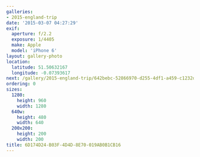 ```yaml
---
galleries:
- 2015-england-trip
date: '2015-03-07 04:27:29'
exif:
  aperture: f/2.2
  exposure: 1/4405
  make: Apple
  model: 'iPhone 6'
layout: gallery-photo
location:
  latitude: 51.50632167
  longitude: -0.07393617
next: /gallery/2015-england-trip/642bebc-52866970-d255-4df1-a459-c1232d53d51b
ordering: 0
sizes:
  1280:
    height: 960
    width: 1280
  640w:
    height: 480
    width: 640
  200x200:
    height: 200
    width: 200
title: 6D174D24-B03F-4D4D-8E70-019AB0B1CB16
---
```

